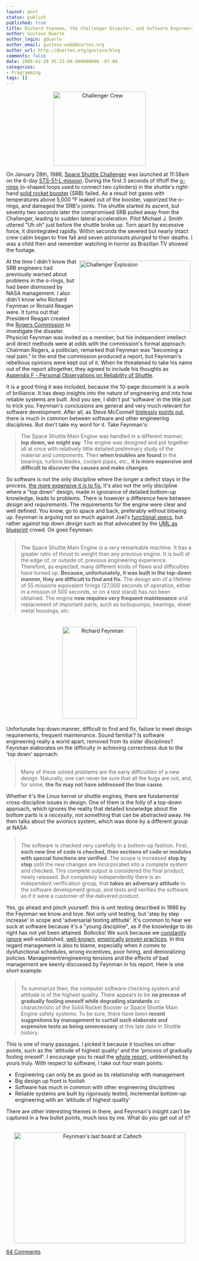 ```yaml
---
layout: post
status: publish
published: true
title: Richard Feynman, the Challenger Disaster, and Software Engineering
author: Gustavo Duarte
author_login: gduarte
author_email: gustavo-web@duartes.org
author_url: http://duartes.org/gustavo/blog
comments: false
date: 2008-02-20 05:33:00.000000000 -07:00
categories:
- Programming
tags: []
---
```

<p align="center"><img height="200" alt="Challenger Crew" src="http://static.duartes.org/img/blogPosts/250px-ChallengerCrew.jpg" width="250" /></p>  <p>On January 28th, 1986, <a href="http://en.wikipedia.org/wiki/Space_Shuttle_Challenger">Space Shuttle Challenger</a> was launched at 11:38am on the 6-day <a href="http://en.wikipedia.org/wiki/STS-51-L">STS-51-L mission</a>. During the first 3 seconds of liftoff the <a href="http://en.wikipedia.org/wiki/O-ring">o-rings</a> (o-shaped loops used to connect two cylinders) in the shuttle's right-hand <a href="http://en.wikipedia.org/wiki/Space_Shuttle_Solid_Rocket_Booster">solid rocket booster</a> (SRB) failed. As a result hot gases with temperatures above 5,000 &#176;F leaked out of the booster, vaporized the o-rings, and damaged the SRB's joints. The shuttle started its ascent, but seventy two seconds later the compromised SRB pulled away from the Challenger, leading to sudden lateral acceleration. Pilot Michael J. Smith uttered &quot;Uh oh&quot; just before the shuttle broke up. Torn apart by excessive force, it disintegrated rapidly. Within seconds the severed but nearly intact crew cabin began to free fall and seven astronauts plunged to their deaths. I was a child then and remember watching in horror as Brazilian TV showed the footage.</p>  <p><img style="margin: 6px" height="191" alt="Challenger Explosion" src="http://static.duartes.org/img/blogPosts/ChallengerExplosion.jpg" width="300" align="right" />At the time I didn't know that SRB engineers had previously warned about problems in the o-rings, but had been dismissed by NASA management. I also didn't know who Richard Feynman or Ronald Reagan were. It turns out that President Reagan created the <a href="http://en.wikipedia.org/wiki/Rogers_Commission">Rogers Commission</a> to investigate the disaster. Physicist Feynman was invited as a member, but his independent intellect and direct methods were at odds with the commission's formal approach. Chairman Rogers, a politician, remarked that Feynman was &quot;becoming a real pain.&quot; In the end the commission produced a report, but Feynman's rebellious opinions were kept out of it. When he threatened to take his name out of the report altogether, they agreed to include his thoughts as <a href="http://www.ralentz.com/old/space/feynman-report.html">Appendix F - Personal Observations on Reliability of Shuttle</a>.</p>  <p>It is a good thing it was included, because the 10-page document is a work of brilliance. It has deep insights into the nature of engineering and into how reliable systems are built. And you see, I didn't put 'software' in the title just to trick you. Feynman's conclusions are general and very much relevant for software development. After all, as Steve McConnell <a href="http://blogs.construx.com/blogs/stevemcc/archive/2007/06/23/quot-engineering-quot-in-software.aspx">tirelessly</a> <a href="http://blogs.construx.com/blogs/stevemcc/archive/2007/06/28/software-engineering-ignorance-part-ii.aspx">points out</a>, there is much in common between software and other engineering disciplines. But don't take my word for it. Take Feynman's:</p>  <blockquote>   <p>The Space Shuttle Main Engine was handled in a different manner, <strong>top down, we might say</strong>. The engine was designed and put together all at once with relatively little detailed preliminary study of the material and components. Then <strong>when troubles are found</strong> in the bearings, turbine blades, coolant pipes, etc., <strong>it is more expensive and difficult to discover the causes and make changes</strong>. </p> </blockquote>  <p>So software is not the only discipline where the longer a defect stays in the process, <a href="http://stevemcconnell.com/ieeesoftware/eic17.htm">the more expensive it is to fix.</a> It's also not the only discipline where a &quot;top down&quot; design, made in ignorance of detailed bottom-up knowledge, leads to problems. There is however a difference here between <em>design</em> and <em>requirements</em>. The requirements for the engine were clear and well defined. You know, go to space and back, preferably without blowing up. Feynman is arguing not so much against Joel's <a href="http://www.joelonsoftware.com/articles/fog0000000036.html">functional specs</a>, but rather against top down <em>design</em> such as that advocated by the <a href="http://martinfowler.com/bliki/UmlAsBlueprint.html">UML as blueprint</a> crowd. On goes Feynman:</p>  <blockquote>   <p>     <br />The Space Shuttle Main Engine is a very remarkable machine. It has a greater ratio of thrust to weight than any previous engine. It is built at the edge of, or outside of, previous engineering experience. Therefore, as expected, many different kinds of flaws and difficulties have turned up. <strong>Because, unfortunately, it was built in the top-down manner, they are difficult to find and fix.</strong> The design aim of a lifetime of 55 missions equivalent firings (27,000 seconds of operation, either in a mission of 500 seconds, or on a test stand) has not been obtained. The engine <strong>now requires very frequent maintenance</strong> and replacement of important parts, such as turbopumps, bearings, sheet metal housings, etc.       <br /></p> </blockquote>  <p align="center">   <br /><img style="margin: 4px" height="248" alt="Richard Feynman" hspace="hspace" src="http://static.duartes.org/img/blogPosts/feynman.jpg" width="200" vspace="vspace" /></p>  <p>Unfortunate top down manner, difficult to find and fix, failure to meet design requirements, frequent maintenance. Sound familiar? Is software engineering really a world apart, removed from its sister disciplines? Feynman elaborates on the difficulty in achieving correctness due to the 'top down' approach:</p>  <blockquote>   <p>     <br />Many of these solved problems are the early difficulties of a new design. Naturally, one can never be sure that all the bugs are out, and, for some, <strong>the fix may not have addressed the true cause</strong>.      <br /></p> </blockquote>  <p>Whether it's the Linux kernel or shuttle engines, there are fundamental cross-discipline issues in design. One of them is the folly of a top-down approach, which ignores the reality that detailed knowledge about the bottom parts is a <em>necessity</em>, not something that can be abstracted away. He then talks about the avionics system, which was done by a different group at NASA:</p>  <blockquote>   <p>     <br />The software is checked very carefully in a bottom-up fashion. First, <strong>each new line of code is checked, then sections of code or modules with special functions are verified</strong>. The scope is increased <strong>step by step</strong> until the new changes are incorporated into a complete system and checked. This complete output is considered the final product, newly released. But completely independently there is an independent verification group, that <strong>takes an adversary attitude</strong> to the software development group, and tests and verifies the software as if it were a customer of the delivered product.       <br /></p> </blockquote>  <p>Yes, go ahead and pinch yourself: this is unit testing described in 1986 by the Feynman we know and love. Not only unit testing, but 'step by step increase' in scope and 'adversarial testing attitude'. It's common to hear we suck at software because it's a &quot;young discipline&quot;, as if the knowledge to do right has not yet been attained. Bollocks! We suck because we <a href="http://www.stevemcconnell.com/cc.htm">constantly</a> <a href="http://www.stevemcconnell.com/psd.htm">ignore</a> well-established, <a href="http://www.joelonsoftware.com/articles/fog0000000043.html">well-known</a>, <a href="http://www.stevemcconnell.com/rd.htm">empirically proven practices</a>. In this regard management is also to blame, especially when it comes to dysfunctional schedules, wrong incentives, poor hiring, and demoralizing policies. Management/engineering tensions and the effects of bad management are keenly discussed by Feynman in his report. Here is one short example:</p>  <blockquote>   <p>     <br />To summarize then, the computer software checking system and attitude is of the highest quality. There appears to be <strong>no process of gradually fooling oneself while degrading standards</strong> so characteristic of the Solid Rocket Booster or Space Shuttle Main Engine safety systems. To be sure, there have been <strong>recent suggestions by management to curtail such elaborate and expensive tests as being unnecessary</strong> at this late date in Shuttle history.       <br /></p> </blockquote>  <p>This is one of many passages. I picked it because it touches on other points, such as the 'attitude of highest quality' and the 'process of gradually fooling oneself'. I encourage you to read the <a href="http://www.ralentz.com/old/space/feynman-report.html">whole report</a>, unblemished by yours truly. With respect to software, I take out four main points:</p>  <ul>   <li>Engineering can only be as good as its relationship with management </li>    <li>Big design up front is foolish </li>    <li>Software has much in common with other engineering disciplines </li>    <li>Reliable systems are built by rigorously tested, incremental bottom-up engineering with an 'attitude of highest quality' </li> </ul>  <p>There are other interesting themes in there, and Feynman's insight can't be captured in a few bullet points, much less by me. What do <em>you</em> get out of it?</p>  <p align="center">   <br /><img height="299" alt="Feynman&#39;s last board at Caltech" src="http://static.duartes.org/img/blogPosts/feynmanLastBoard.gif" width="463" /></p>

[64 Comments](/comments/feynman-engineering.html)
